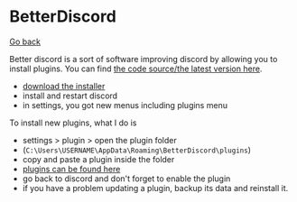 # BetterDiscord

[Go back](..#discord)

Better discord is a sort of software improving discord by allowing you to install plugins. You can find [the code source/the latest version here](https://github.com/BetterDiscord/BetterDiscord/releases).

* [download the installer](https://github.com/BetterDiscord/Installer/releases/tag/v1.0.0-hotfix)
* install and restart discord
* in settings, you got new menus including plugins menu

To install new plugins, what I do is

* settings > plugin > open the plugin folder
* (`C:\Users\USERNAME\AppData\Roaming\BetterDiscord\plugins`)
* copy and paste a plugin inside the folder
* [plugins can be found here](https://betterdiscord.app/plugins)
* go back to discord and don't forget to enable the plugin
* if you have a problem updating a plugin, backup its data and reinstall it.
